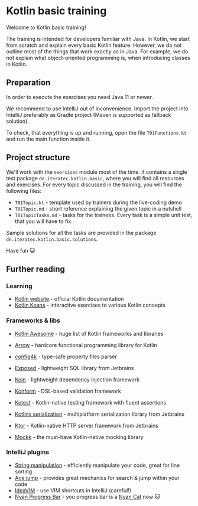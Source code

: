 # Kotlin basic training
Welcome to Kotlin basic training!

The training is intended for developers familiar with Java. In Kotlin, we start from scratch and explain every basic
Kotlin feature. However, we do not outline most of the things that work exactly as in Java.  For example, we do not
explain what object-oriented programming is, when introducing classes in Kotlin.

## Preparation
In order to execute the exercises you need Java 11 or newer.

We recommend to use IntelliJ out of inconvenience. Import the project into IntelliJ preferably as Gradle project (Maven
is supported as fallback solution).

To check, that everything is up and running, open the file `T01Functions.kt` and run the main function inside it.

## Project structure
We'll work with the `exercises` module most of the time. It contains a single test package `de.iteratec.kotlin.basic`,
where you will find all resources and exercises. For every topic discussed in the training, you will find the following files:
* `T01Topic.kt` - template used by trainers during the live-coding demo 
* `T01Topic.md` - short reference explaining the given topic in a nutshell
* `T01TopicTasks.md` - tasks for the trainees. Every task is a simple unit test, that you will have to fix.

Sample solutions for all the tasks are provided in the package `de.iteratec.kotlin.basic.solutions`.

Have fun 😺

## Further reading
### Learning
* [Kotlin website](https://kotlinlang.org) - official Kotlin documentation
* [Kotlin Koans](https://kotlinlang.org/docs/tutorials/koans.html) - interactive exercises to various Kotlin concepts

### Frameworks & libs
* [Kotlin Awesome](https://github.com/KotlinBy/awesome-kotlin/blob/readme/README.md) - huge list of Kotlin frameworks and libraries


* [Arrow](https://arrow-kt.io/) - hardcore functional programming library for Kotlin
* [config4k](https://config4k.github.io/config4k/) - type-safe property files parser
* [Exposed](https://github.com/JetBrains/Exposed) - lightweight SQL library from Jetbrains
* [Koin](https://insert-koin.io/) - lightweight dependency injection framework
* [Konform](https://github.com/konform-kt/konform) - DSL-based validation framework
* [Kotest](https://kotest.io/) - Kotlin-native testing framework with fluent assertions
* [Kotlinx serialization](https://github.com/Kotlin/kotlinx.serialization) - multiplatform serialization library from Jetbrains
* [Ktor](https://ktor.io/) - Kotlin-native HTTP server framework from Jetbrains
* [Mockk](https://github.com/mockk/mockk) - the must-have Kotlin-native mocking library

### IntelliJ plugins
* [String manipulation](https://plugins.jetbrains.com/plugin/2162-string-manipulation) - efficiently manipulate your code, great for line sorting 
* [Ace jump](https://plugins.jetbrains.com/plugin/7086-acejump) - provides great mechanics for search & jump within your code
* [IdeaVIM](https://plugins.jetbrains.com/plugin/164-ideavim) - use VIM shortcuts in IntelliJ (careful!)
* [Nyan Progress Bar](https://plugins.jetbrains.com/plugin/8575-nyan-progress-bar) - you progress bar is a [Nyan Cat](https://www.youtube.com/watch?v=jIQ6UV2onyI) now 🐱